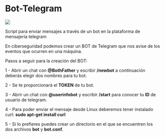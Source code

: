 # Bot-Telegram

![](https://github.com/ridoutdev/Bot-Telegram/blob/main/logo_telegram.jpg)

Script para enviar mensajes a través de un bot en la plataforma de mensajería telegram

En ciberseguridad podemos crear un BOT de Telegram que nos avise de los eventos que ocurren en una máquina.

Pasos a seguir para la creación del BOT:
  
  1 - Abrir un chat con **@BothFather** y escribir **/newbot** a continuación deberás elegir dos nombres para tu bot.
  
  2 - Se te proporcionará el **TOKEN** de tu bot.
  
  3 - Abrir un chat con **@userinfobot** y escribir **/start** para conocer tu **ID** de usuario de telegram.
  
  4 - Para poder enviar el mensaje desde Linux deberemos tener instalado curl:
                        **sudo apt-get install curl**
                        
  5 - Si lo prefieres puedes crear un directorio en el que se encuentren los dos archivos **bot** y **bot.conf**.
